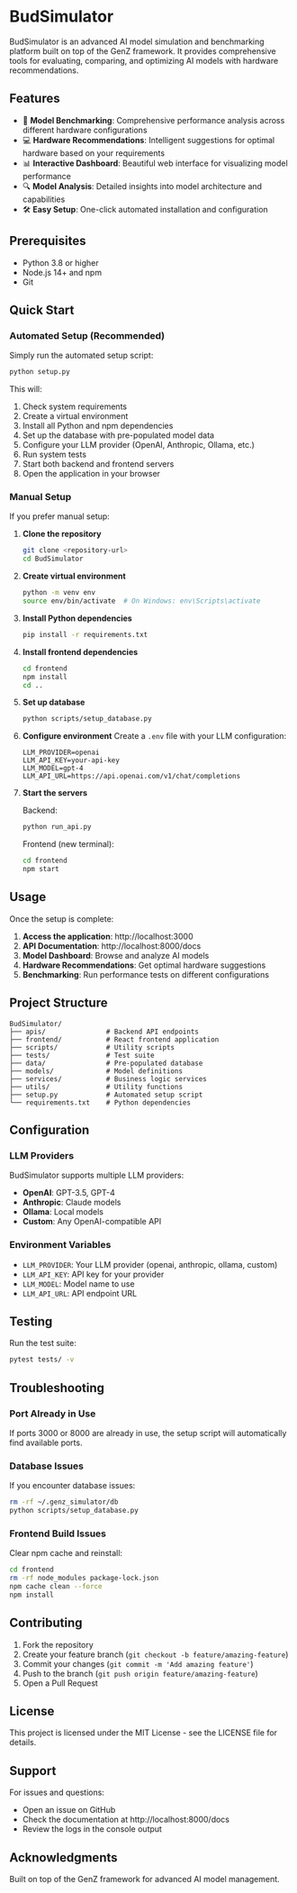 # BudSimulator

BudSimulator is an advanced AI model simulation and benchmarking platform built on top of the GenZ framework. It provides comprehensive tools for evaluating, comparing, and optimizing AI models with hardware recommendations.

## Features

- 🚀 **Model Benchmarking**: Comprehensive performance analysis across different hardware configurations
- 💻 **Hardware Recommendations**: Intelligent suggestions for optimal hardware based on your requirements
- 📊 **Interactive Dashboard**: Beautiful web interface for visualizing model performance
- 🔍 **Model Analysis**: Detailed insights into model architecture and capabilities
- 🛠️ **Easy Setup**: One-click automated installation and configuration

## Prerequisites

- Python 3.8 or higher
- Node.js 14+ and npm
- Git

## Quick Start

### Automated Setup (Recommended)

Simply run the automated setup script:

```bash
python setup.py
```

This will:
1. Check system requirements
2. Create a virtual environment
3. Install all Python and npm dependencies
4. Set up the database with pre-populated model data
5. Configure your LLM provider (OpenAI, Anthropic, Ollama, etc.)
6. Run system tests
7. Start both backend and frontend servers
8. Open the application in your browser

### Manual Setup

If you prefer manual setup:

1. **Clone the repository**
   ```bash
   git clone <repository-url>
   cd BudSimulator
   ```

2. **Create virtual environment**
   ```bash
   python -m venv env
   source env/bin/activate  # On Windows: env\Scripts\activate
   ```

3. **Install Python dependencies**
   ```bash
   pip install -r requirements.txt
   ```

4. **Install frontend dependencies**
   ```bash
   cd frontend
   npm install
   cd ..
   ```

5. **Set up database**
   ```bash
   python scripts/setup_database.py
   ```

6. **Configure environment**
   Create a `.env` file with your LLM configuration:
   ```env
   LLM_PROVIDER=openai
   LLM_API_KEY=your-api-key
   LLM_MODEL=gpt-4
   LLM_API_URL=https://api.openai.com/v1/chat/completions
   ```

7. **Start the servers**
   
   Backend:
   ```bash
   python run_api.py
   ```
   
   Frontend (new terminal):
   ```bash
   cd frontend
   npm start
   ```

## Usage

Once the setup is complete:

1. **Access the application**: http://localhost:3000
2. **API Documentation**: http://localhost:8000/docs
3. **Model Dashboard**: Browse and analyze AI models
4. **Hardware Recommendations**: Get optimal hardware suggestions
5. **Benchmarking**: Run performance tests on different configurations

## Project Structure

```
BudSimulator/
├── apis/               # Backend API endpoints
├── frontend/           # React frontend application
├── scripts/            # Utility scripts
├── tests/              # Test suite
├── data/               # Pre-populated database
├── models/             # Model definitions
├── services/           # Business logic services
├── utils/              # Utility functions
├── setup.py            # Automated setup script
└── requirements.txt    # Python dependencies
```

## Configuration

### LLM Providers

BudSimulator supports multiple LLM providers:

- **OpenAI**: GPT-3.5, GPT-4
- **Anthropic**: Claude models
- **Ollama**: Local models
- **Custom**: Any OpenAI-compatible API

### Environment Variables

- `LLM_PROVIDER`: Your LLM provider (openai, anthropic, ollama, custom)
- `LLM_API_KEY`: API key for your provider
- `LLM_MODEL`: Model name to use
- `LLM_API_URL`: API endpoint URL

## Testing

Run the test suite:

```bash
pytest tests/ -v
```

## Troubleshooting

### Port Already in Use

If ports 3000 or 8000 are already in use, the setup script will automatically find available ports.

### Database Issues

If you encounter database issues:
```bash
rm -rf ~/.genz_simulator/db
python scripts/setup_database.py
```

### Frontend Build Issues

Clear npm cache and reinstall:
```bash
cd frontend
rm -rf node_modules package-lock.json
npm cache clean --force
npm install
```

## Contributing

1. Fork the repository
2. Create your feature branch (`git checkout -b feature/amazing-feature`)
3. Commit your changes (`git commit -m 'Add amazing feature'`)
4. Push to the branch (`git push origin feature/amazing-feature`)
5. Open a Pull Request

## License

This project is licensed under the MIT License - see the LICENSE file for details.

## Support

For issues and questions:
- Open an issue on GitHub
- Check the documentation at http://localhost:8000/docs
- Review the logs in the console output

## Acknowledgments

Built on top of the GenZ framework for advanced AI model management. 